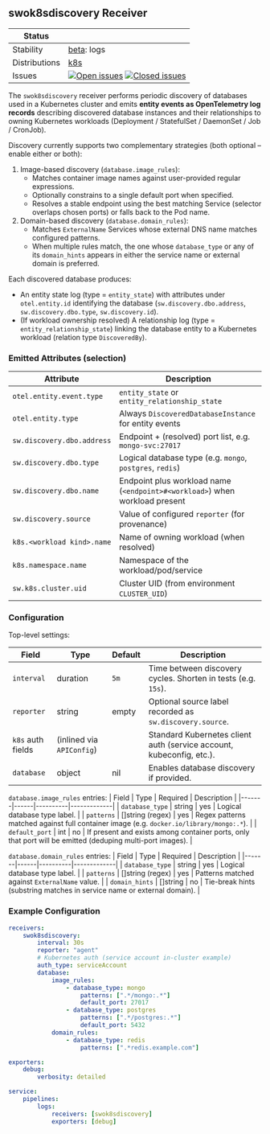 ## swok8sdiscovery Receiver

| Status        |           |
| ------------- |-----------|
| Stability     | [beta]: logs   |
| Distributions | [k8s] |
| Issues        | [![Open issues](https://img.shields.io/github/issues-search/solarwinds/solarwinds-otel-collector-contrib?query=is%3Aissue%20is%3Aopen%20label%3Areceiver%2Fswok8sdiscovery%20&label=open&color=orange&logo=opentelemetry)](https://github.com/solarwinds/solarwinds-otel-collector-contrib/issues?q=is%3Aopen+is%3Aissue+label%3Areceiver%2Fswok8sdiscovery) [![Closed issues](https://img.shields.io/github/issues-search/solarwinds/solarwinds-otel-collector-contrib?query=is%3Aissue%20is%3Aclosed%20label%3Areceiver%2Fswok8sdiscovery%20&label=closed&color=blue&logo=opentelemetry)](https://github.com/solarwinds/solarwinds-otel-collector-contrib/issues?q=is%3Aclosed+is%3Aissue+label%3Areceiver%2Fswok8sdiscovery) |

[beta]: https://github.com/open-telemetry/opentelemetry-collector/blob/main/docs/component-stability.md#beta
[k8s]: https://github.com/open-telemetry/opentelemetry-collector-releases/tree/main/distributions/otelcol-k8s



The `swok8sdiscovery` receiver performs periodic discovery of databases used in a Kubernetes cluster and emits **entity events as OpenTelemetry log records** describing discovered database instances and their relationships to owning Kubernetes workloads (Deployment / StatefulSet / DaemonSet / Job / CronJob).

Discovery currently supports two complementary strategies (both optional – enable either or both):

1. Image-based discovery (`database.image_rules`):
	 - Matches container image names against user-provided regular expressions.
	 - Optionally constrains to a single default port when specified.
	 - Resolves a stable endpoint using the best matching Service (selector overlaps chosen ports) or falls back to the Pod name.
2. Domain-based discovery (`database.domain_rules`):
	 - Matches `ExternalName` Services whose external DNS name matches configured patterns.
	 - When multiple rules match, the one whose `database_type` or any of its `domain_hints` appears in either the service name or external domain is preferred.

Each discovered database produces:
* An entity state log (type = `entity_state`) with attributes under `otel.entity.id` identifying the database (`sw.discovery.dbo.address`, `sw.discovery.dbo.type`, `sw.discovery.id`).
* (If workload ownership resolved) A relationship log (type = `entity_relationship_state`) linking the database entity to a Kubernetes workload (relation type `DiscoveredBy`).

### Emitted Attributes (selection)
| Attribute | Description |
|-----------|-------------|
| `otel.entity.event.type` | `entity_state` or `entity_relationship_state` |
| `otel.entity.type` | Always `DiscoveredDatabaseInstance` for entity events |
| `sw.discovery.dbo.address` | Endpoint + (resolved) port list, e.g. `mongo-svc:27017` |
| `sw.discovery.dbo.type` | Logical database type (e.g. `mongo`, `postgres`, `redis`) |
| `sw.discovery.dbo.name` | Endpoint plus workload name (`<endpoint>#<workload>`) when workload present |
| `sw.discovery.source` | Value of configured `reporter` (for provenance) |
| `k8s.<workload kind>.name` | Name of owning workload (when resolved) |
| `k8s.namespace.name` | Namespace of the workload/pod/service |
| `sw.k8s.cluster.uid` | Cluster UID (from environment `CLUSTER_UID`) |

### Configuration

Top-level settings:

| Field | Type | Default | Description |
|-------|------|---------|-------------|
| `interval` | duration | `5m` | Time between discovery cycles. Shorten in tests (e.g. `15s`). |
| `reporter` | string | empty | Optional source label recorded as `sw.discovery.source`. |
| `k8s` auth fields | (inlined via `APIConfig`) | | Standard Kubernetes client auth (service account, kubeconfig, etc.). |
| `database` | object | nil | Enables database discovery if provided. |

`database.image_rules` entries:
| Field | Type | Required | Description |
|-------|------|----------|-------------|
| `database_type` | string | yes | Logical database type label. |
| `patterns` | []string (regex) | yes | Regex patterns matched against full container image (e.g. `docker.io/library/mongo:.*`). |
| `default_port` | int | no | If present and exists among container ports, only that port will be emitted (deduping multi-port images). |

`database.domain_rules` entries:
| Field | Type | Required | Description |
|-------|------|----------|-------------|
| `database_type` | string | yes | Logical database type label. |
| `patterns` | []string (regex) | yes | Patterns matched against `ExternalName` value. |
| `domain_hints` | []string | no | Tie-break hints (substring matches in service name or external domain). |

### Example Configuration

```yaml
receivers:
	swok8sdiscovery:
		interval: 30s
		reporter: "agent"
		# Kubernetes auth (service account in-cluster example)
		auth_type: serviceAccount
		database:
			image_rules:
				- database_type: mongo
					patterns: [".*/mongo:.*"]
					default_port: 27017
				- database_type: postgres
					patterns: [".*/postgres:.*"]
					default_port: 5432
			domain_rules:
				- database_type: redis
					patterns: [".*redis.example.com"]

exporters:
	debug:
		verbosity: detailed

service:
	pipelines:
		logs:
			receivers: [swok8sdiscovery]
			exporters: [debug]
```
